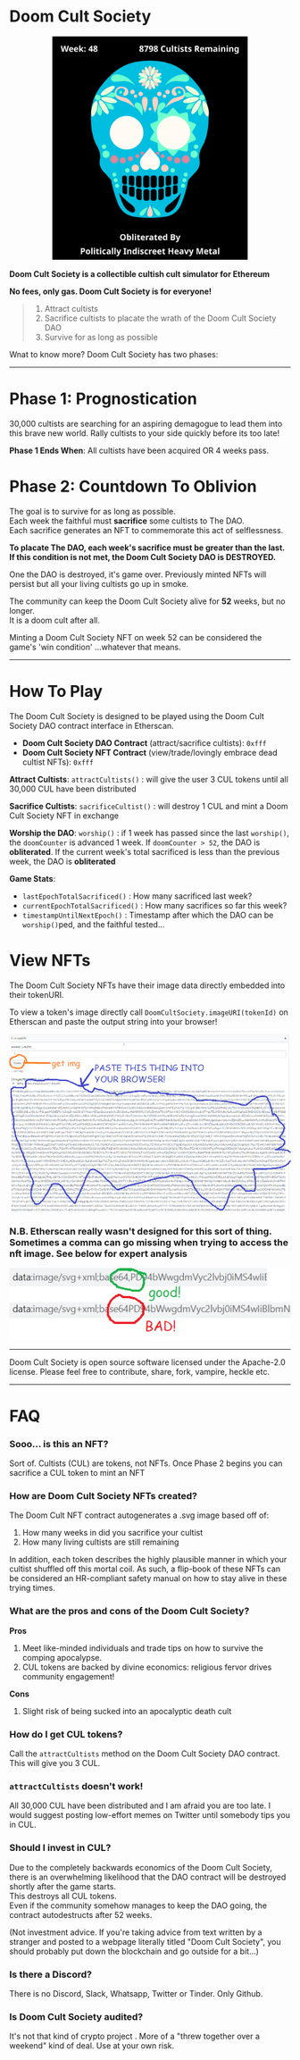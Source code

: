 # Doom Cult Society

<p align="center">
<img src="./sacrificedCultist.svg" width="350" height="400" />
</p>

**Doom Cult Society is a collectible cultish cult simulator for Ethereum**

**No fees, only gas. Doom Cult Society is for everyone!**

> 1. Attract cultists
> 2. Sacrifice cultists to placate the wrath of the Doom Cult Society DAO
> 3. Survive for as long as possible

Wnat to know more? Doom Cult Society has two phases:

***

# Phase 1: Prognostication

30,000 cultists are searching for an aspiring demagogue to lead them into this brave new world. Rally cultists to your side quickly before its too late!

**Phase 1 Ends When**: All cultists have been acquired OR 4 weeks pass.

# Phase 2: Countdown To Oblivion

The goal is to survive for as long as possible.  
Each week the faithful must **sacrifice** some cultists to The DAO.  
Each sacrifice generates an NFT to commemorate this act of selflessness.

**To placate The DAO, each week's sacrifice must be greater than the last. If this condition is not met, the Doom Cult Society DAO is DESTROYED.**

One the DAO is destroyed, it's game over. Previously minted NFTs will persist but all your living cultists go up in smoke.

The community can keep the Doom Cult Society alive for **52** weeks, but no longer.  
It is a doom cult after all.

Minting a Doom Cult Society NFT on week 52 can be considered the game's 'win condition' ...whatever that means.

***

# How To Play

The Doom Cult Society is designed to be played using the Doom Cult Society DAO contract interface in Etherscan.

* **Doom Cult Society DAO Contract** (attract/sacrifice cultists): `0xfff`  
* **Doom Cult Society NFT Contract** (view/trade/lovingly embrace dead cultist NFTs): `0xfff`

**Attract Cultists**: `attractCultists()` : will give the user 3 CUL tokens until all 30,000 CUL have been distributed  

**Sacrifice Cultists**: `sacrificeCultist()` : will destroy 1 CUL and mint a Doom Cult Society NFT in exchange  

**Worship the DAO**: `worship()` : if 1 week has passed since the last `worship()`, the `doomCounter` is advanced 1 week. If `doomCounter > 52`, the DAO is **obliterated**. If the current week's total sacrificed is less than the previous week, the DAO is **obliterated**  

**Game Stats**:

* `lastEpochTotalSacrificed()` : How many sacrificed last week?
* `currentEpochTotalSacrificed()` : How many sacrifices so far this week?
* `timestampUntilNextEpoch()` : Timestamp after which the DAO can be `worship()`ped, and the faithful tested...

# View NFTs

The Doom Cult Society NFTs have their image data directly embedded into their tokenURI.  

To view a token's image directly call `DoomCultSociety.imageURI(tokenId)` on Etherscan and paste the output string into your browser!  

<p align="center">
<img src="./scrobble.png" />
</p>

### N.B. Etherscan really wasn't designed for this sort of thing. Sometimes a comma can go missing when trying to access the nft image. See below for expert analysis

<p align="center">
<img src="./scribble.png" />
</p>


***

Doom Cult Society is open source software licensed under the Apache-2.0 license. Please feel free to contribute, share, fork, vampire, heckle etc.

***

# FAQ

### Sooo... is this an NFT?

Sort of. Cultists (CUL) are tokens, not NFTs. Once Phase 2 begins you can sacrifice a CUL token to mint an NFT

### How are Doom Cult Society NFTs created?

The Doom Cult NFT contract autogenerates a .svg image based off of:

1. How many weeks in did you sacrifice your cultist
2. How many living cultists are still remaining

In addition, each token describes the highly plausible manner in which your cultist shuffled off this mortal coil. As such, a flip-book of these NFTs can be considered an HR-compliant safety manual on how to stay alive in these trying times.

### What are the pros and cons of the Doom Cult Society?

**Pros**
1. Meet like-minded individuals and trade tips on how to survive the comping apocalypse.
2. CUL tokens are backed by divine economics: religious fervor drives community engagement!

**Cons**
1. Slight risk of being sucked into an apocalyptic death cult

### How do I get CUL tokens?

Call the `attractCultists` method on the Doom Cult Society DAO contract. This will give you 3 CUL.

### `attractCultists` doesn't work!

All 30,000 CUL have been distributed and I am afraid you are too late. I would suggest posting low-effort memes on Twitter until somebody tips you in CUL.

### Should I invest in CUL?

Due to the completely backwards economics of the Doom Cult Society, there is an overwhelming likelihood that the DAO contract will be destroyed shortly after the game starts.  
This destroys all CUL tokens.  
Even if the community somehow manages to keep the DAO going, the contract autodestructs after 52 weeks.  

(Not investment advice. If you're taking advice from text written by a stranger and posted to a webpage literally titled "Doom Cult Society", you should probably put down the blockchain and go outside for a bit...)

### Is there a Discord?

There is no Discord, Slack, Whatsapp, Twitter or Tinder. Only Github.

### Is Doom Cult Society audited?

It's not that kind of crypto project . More of a "threw together over a weekend" kind of deal. Use at your own risk.
